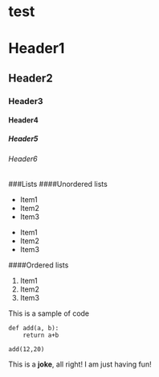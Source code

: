 test
=======

# Header1
## Header2
### Header3
#### Header4
##### Header5
###### Header6

###Lists
####Unordered lists

* Item1
* Item2
* Item3


- Item1
- Item2
- Item3


####Ordered lists

1. Item1
2. Item2
3. Item3

This is a sample of code

```
def add(a, b):
	return a+b

add(12,20)
```


This is a **joke**, all right!
I am just having fun!
